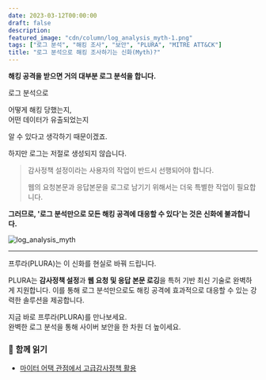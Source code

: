 ```yaml
---
date: 2023-03-12T00:00:00
draft: false
description: 
featured_image: "cdn/column/log_analysis_myth-1.png"
tags: ["로그 분석", "해킹 조사", "보안", "PLURA", "MITRE ATT&CK"]
title: "로그 분석으로 해킹 조사하기는 신화(Myth)?"
---
```


**해킹 공격을 받으면 거의 대부분 로그 분석을 합니다.**

로그 분석으로

어떻게 해킹 당했는지,  
어떤 데이터가 유출되었는지  

알 수 있다고 생각하기 때문이겠죠.

하지만 로그는 저절로 생성되지 않습니다.

<!--more-->

> 감사정책 설정이라는 사용자의 작업이 반드시 선행되어야 합니다.  
> 
> 웹의 요청본문과 응답본문을 로그로 남기기 위해서는 더욱 특별한 작업이 필요합니다.

**그러므로, '로그 분석만으로 모든 해킹 공격에 대응할 수 있다'는 것은 신화에 불과합니다.**

![log_analysis_myth](https://blog.plura.io/cdn/column/log_analysis_myth-1.png)
<!--more-->
---

프루라(PLURA)는 이 신화를 현실로 바꿔 드립니다.

PLURA는 **감사정책 설정**과 **웹 요청 및 응답 본문 로깅**을 특허 기반 최신 기술로 완벽하게 지원합니다. 이를 통해 로그 분석만으로도 해킹 공격에 효과적으로 대응할 수 있는 강력한 솔루션을 제공합니다.  

지금 바로 프루라(PLURA)를 만나보세요.  
완벽한 로그 분석을 통해 사이버 보안을 한 차원 더 높이세요.

### 📖 **함께 읽기**
- [마이터 어택 관점에서 고급감사정책 활용](https://blog.plura.io/ko/threats/mitre-attack-advanced-audit-policy-with-chatgpt/)
